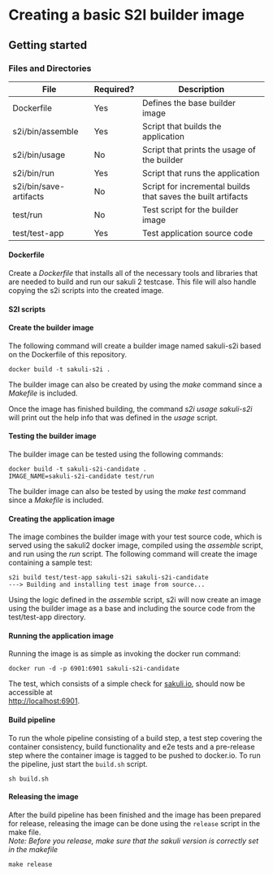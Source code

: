 # Creating a basic S2I builder image  

## Getting started  

### Files and Directories  
| File                   | Required? | Description                                                  |
|------------------------|-----------|--------------------------------------------------------------|
| Dockerfile             | Yes       | Defines the base builder image                               |
| s2i/bin/assemble       | Yes       | Script that builds the application                           |
| s2i/bin/usage          | No        | Script that prints the usage of the builder                  |
| s2i/bin/run            | Yes       | Script that runs the application                             |
| s2i/bin/save-artifacts | No        | Script for incremental builds that saves the built artifacts |
| test/run               | No        | Test script for the builder image                            |
| test/test-app          | Yes       | Test application source code                                 |

#### Dockerfile
Create a *Dockerfile* that installs all of the necessary tools and libraries that are needed to build and run our 
sakuli 2 testcase.  This file will also handle copying the s2i scripts into the created image.

#### S2I scripts

#### Create the builder image
The following command will create a builder image named sakuli-s2i based on the Dockerfile of this repository.
```
docker build -t sakuli-s2i .
```
The builder image can also be created by using the *make* command since a *Makefile* is included.

Once the image has finished building, the command *s2i usage sakuli-s2i* will print out the help info that was defined
in the *usage* script.

#### Testing the builder image
The builder image can be tested using the following commands:
```
docker build -t sakuli-s2i-candidate .
IMAGE_NAME=sakuli-s2i-candidate test/run
```
The builder image can also be tested by using the *make test* command since a *Makefile* is included.

#### Creating the application image
The image combines the builder image with your test source code, which is served using the sakuli2 docker image,
compiled using the *assemble* script, and run using the *run* script.
The following command will create the image containing a sample test:
```
s2i build test/test-app sakuli-s2i sakuli-s2i-candidate
---> Building and installing test image from source...
```
Using the logic defined in the *assemble* script, s2i will now create an image using the builder image as a base and
including the source code from the test/test-app directory. 

#### Running the application image
Running the image is as simple as invoking the docker run command:
```
docker run -d -p 6901:6901 sakuli-s2i-candidate
```
The test, which consists of a simple check for [sakuli.io](https://sakuli.io), should now be accessible at  
[http://localhost:6901](http://localhost:6901?password=vncpassword).

#### Build pipeline
To run the whole pipeline consisting of a build step, a test step covering the container consistency, build 
functionality and e2e tests and a pre-release step where the container image is tagged to be pushed to docker.io.
To run the pipeline, just start the `build.sh` script.
```shell script
sh build.sh
```

#### Releasing the image
After the build pipeline has been finished and the image has been prepared for release, releasing the image can be done
using the `release` script in the make file.  
_Note: Before you release, make sure that the sakuli version is correctly set in the makefile_
```shell script
make release
```
 